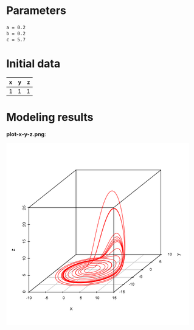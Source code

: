 # Parameters #
	a = 0.2
	b = 0.2
	c = 5.7

# Initial data #
|x  |  y|  z|
|:--|--:|--:|
|1  |  1|  1|




# Modeling results #
**plot-x-y-z.png**:

![plot-x-y-z.png](plot-x-y-z.png)

